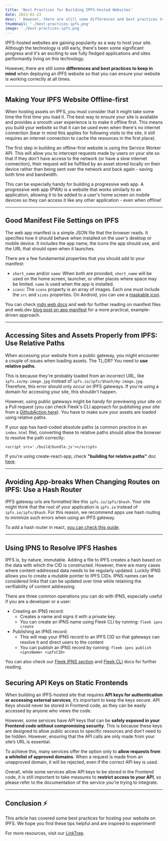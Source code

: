 ```yaml
---
title: 'Best Practices for Building IPFS-hosted Websites'
date: 2023-02-23
desc: ' However, there are still some differences and best practices to keep in mind when deploying an IPFS website so that you can ensure your website is working correctly at all times.'
thumbnail: './best-practices-ipfs.png'
image: './best-practices-ipfs.png'
---
```


IPFS-hosted websites are gaining popularity as a way to host your site. Although the technology is still early, there's been some significant progress and it's an exciting to see fully fledged applications and sites performantly living on this technology.

However, there are still some **differences and best practices to keep in mind** when deploying an IPFS website so that you can ensure your website is working correctly at all times.

---

## Making Your IPFS Website Offline-first

When hosting assets on IPFS, you must consider that it might take some time the first time you load it. The best way to ensure your site is available and provides a smooth user experience is to make it offline first. This means you build your website so that it can be used even when there's no internet connection (bear in mind this applies for following visits to the site, it still requires an internet connection to cache the resources in the first place).

The first step in building an offline-first website is using the Service Worker API. This will allow you to intercept requests made by users on your site so that if they don't have access to the network (or have a slow internet connection), their request will be fulfilled by an asset stored locally on their device rather than being sent over the network and back again - saving both time and bandwidth.

This can be especially handy for building a progressive web app. A progressive web app (PWA) is a website that works similarly to an application, allowing it to be added to a user's home screen on mobile devices so they can access it like any other application - even when offline!

---

## Good Manifest File Settings on IPFS

The web app manifest is a simple JSON file that the browser reads. It specifies how it should behave when installed on the user's desktop or mobile device. It includes the app name, the icons the app should use, and the URL that should open when it launches.

There are a few fundamental properties that you should add to your manifest:

- `short_name` and/or `name`: When both are provided, `short_name` will be used on the home screen, launcher, or other places where space may be limited. `name` is used when the app is installed.
- `icons`: The `icons` property is an array of images. Each one must include the `src` and `sizes` properties. On Android, you can use a [maskable icon](https://web.dev/maskable-icon/).

You can check [mdn web docs](https://developer.mozilla.org/en-US/docs/Mozilla/Add-ons/WebExtensions/manifest.json) and web for further reading on manifest files and web.dev [blog post on app manifest](https://web.dev/add-manifest/) for a more practical, example-driven approach.

---

## Accessing Sites and Assets Properly from IPFS: Use Relative Paths

When accessing your website from a public gateway, you might encounter a couple of issues when loading assets. The TL;DR? You need to **use relative paths**.

This is because they're probably loaded from an incorrect URL, like `ipfs.io/my-image.jpg` instead of `ipfs.io/ipfs/$hash/my-image.jpg`. Therefore, this error should only occur on IPFS gateways. If you're using a domain for accessing your site, this shouldn't happen.

However, using public gateways might be handy for previewing your site on a Pull request (you can check Fleek's CLI approach for publishing your site from a [GithubAction here](https://fleek.xyz/docs/cli/)). You have to make sure your assets are loaded using relative paths.

If your app has hard-coded absolute paths (a common practice in an `index.html` file), converting these to relative paths should allow the browser to resolve the path correctly:

```
<script src='./build/bundle.js'></script>
```

If you're using create-react-app, check **"building for relative paths"** doc [here](https://create-react-app.dev/docs/deployment/#building-for-relative-paths).

---

## Avoiding App-breaks When Changing Routes on IPFS: Use a Hash Router

IPFS gateway urls are formatted like this `ipfs.io/ipfs/$hash`. Your site might think that the root of your application is `ipfs.io` instead of `ipfs.io/ipfs/$hash`. For this reason, we recommend apps use hash routing to minimize such errors when using an IPFS gateway.

To add a hash router in react, [you can check this guide](https://reactrouter.com/web/api/HashRouter).

---

## Using IPNS to Resolve IPFS Hashes

IPFS is, by nature, immutable. Adding a file to IPFS creates a hash based on the data with which the CID is constructed. However, there are many cases where content-addressed data needs to be regularly updated. Luckily IPNS allows you to create a mutable pointer to IPFS CIDs. IPNS names can be considered links that can be updated over time while retaining the verifiability of content addressing.

There are three common operations you can do with IPNS, especially useful if you are a developer or a user:

- Creating an IPNS record:
  - Creates a name and signs it with a private key.
  - You can create an IPNS name using Fleek CLI by running: `fleek ipns create`
- Publishing an IPNS record:
  - This will map your IPNS record to an IPFS CID so that gateways can resolve it and direct users to the content
  - You can publish an IPNS record by running: `fleek ipns publish <ipnsName> <ipfsCID>`

You can also check our [Fleek IPNS section](https://docs.fleek.xyz/docs/CLI/ipns/) and [Fleek CLI](https://fleek.xyz/docs/cli/) docs for further reading.

## Securing API Keys on Static Frontends

When building an IPFS-hosted site that requires **API keys for authentication or accessing external services**, it’s important to keep the keys secure. API Keys should never be stored in Frontend code, as they can be easily accessed by anyone who views the code.

However, some services have API keys that can be **safely exposed in your Frontend code without compromising security**. This is because these keys are designed to allow public access to specific resources and don’t need to be hidden. However, ensuring that the API calls are only made from your site’s URL is essential.

To achieve this, many services offer the option only to **allow requests from a whitelist of approved domains**. When a request is made from an unapproved domain, it will be rejected, even if the correct API key is used.

Overall, while some services allow API keys to be stored in the Frontend code, it is still important to take measures to **restrict access to your API**, so please refer to the documentation of the service you’re trying to integrate.

---

## Conclusion ⚡

This article has covered some best practices for hosting your website on IPFS. We hope you find these tips helpful and are inspired to experiment!

For more resources, visit our [LinkTree](https://linktr.ee/fleek).
